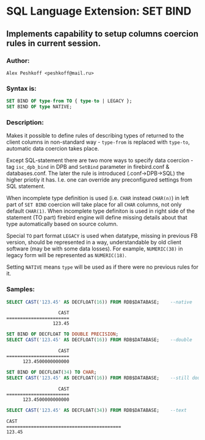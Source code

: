 # SQL Language Extension: SET BIND

##	Implements capability to setup columns coercion rules in current session.


### Author:

	Alex Peshkoff <peshkoff@mail.ru>


### Syntax is:

```sql
SET BIND OF type-from TO { type-to | LEGACY };
SET BIND OF type NATIVE;
```

### Description:

Makes it possible to define rules of describing types of returned to the client columns in non-standard way -
`type-from` is replaced with `type-to`, automatic data coercion takes place.

Except SQL-statement there are two more ways to specify data coercion - tag `isc_dpb_bind` in DPB
and `SetBind` parameter in firebird.conf & databases.conf. The later the rule is introduced (.conf->DPB->SQL)
the higher priotiy it has. I.e. one can override any preconfigured settings from SQL statement.

When incomplete type definition is used (i.e. `CHAR` instead `CHAR(n)`) in left part of `SET BIND` coercion
will take place for all `CHAR` columns, not only default `CHAR(1)`.
When incomplete type definiton is used in right side of the statement (TO part) firebird engine will define missing
details about that type automatically based on source column.

Special `TO` part format `LEGACY` is used when datatype, missing in previous FB version, should be represented in
a way, understandable by old client software (may be with some data losses). For example, `NUMERIC(38)` in legacy
form will be represented as `NUMERIC(18)`.

Setting `NATIVE` means `type` will be used as if there were no previous rules for it.


### Samples:

```sql
SELECT CAST('123.45' AS DECFLOAT(16)) FROM RDB$DATABASE;	--native
```
```
                   CAST
=======================
                 123.45
```

```sql
SET BIND OF DECFLOAT TO DOUBLE PRECISION;
SELECT CAST('123.45' AS DECFLOAT(16)) FROM RDB$DATABASE;	--double
```
```
                   CAST
=======================
      123.4500000000000
```

```sql
SET BIND OF DECFLOAT(34) TO CHAR;
SELECT CAST('123.45' AS DECFLOAT(16)) FROM RDB$DATABASE;	--still double
```
```
                   CAST
=======================
      123.4500000000000
```

```sql
SELECT CAST('123.45' AS DECFLOAT(34)) FROM RDB$DATABASE;	--text
```
```
CAST
==========================================
123.45
```
